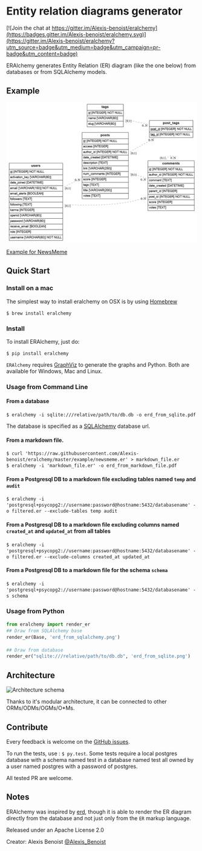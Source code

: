 # Entity relation diagrams generator

[![Join the chat at https://gitter.im/Alexis-benoist/eralchemy](https://badges.gitter.im/Alexis-benoist/eralchemy.svg)](https://gitter.im/Alexis-benoist/eralchemy?utm_source=badge&utm_medium=badge&utm_campaign=pr-badge&utm_content=badge)

ERAlchemy generates Entity Relation (ER) diagram (like the one below) from databases or from SQLAlchemy models.

## Example

![Example for a graph](https://raw.githubusercontent.com/Alexis-benoist/eralchemy/master/newsmeme.png?raw=true "Example for NewsMeme")

[Example for NewsMeme](https://bitbucket.org/danjac/newsmeme)

## Quick Start

### Install on a mac
The simplest way to install eralchemy on OSX is by using [Homebrew](http://brew.sh)

    $ brew install eralchemy

### Install
To install ERAlchemy, just do:

    $ pip install eralchemy

`ERAlchemy` requires [GraphViz](http://www.graphviz.org/Download.php) to generate the graphs and Python. Both are available for Windows, Mac and Linux.

### Usage from Command Line

#### From a database

    $ eralchemy -i sqlite:///relative/path/to/db.db -o erd_from_sqlite.pdf

The database is specified as a [SQLAlchemy](http://docs.sqlalchemy.org/en/rel_1_0/core/engines.html#database-urls)
database url.

#### From a markdown file.

    $ curl 'https://raw.githubusercontent.com/Alexis-benoist/eralchemy/master/example/newsmeme.er' > markdown_file.er
    $ eralchemy -i 'markdown_file.er' -o erd_from_markdown_file.pdf

#### From a Postgresql DB to a markdown file excluding tables named `temp` and `audit`

    $ eralchemy -i 'postgresql+psycopg2://username:password@hostname:5432/databasename' -o filtered.er --exclude-tables temp audit

#### From a Postgresql DB to a markdown file excluding columns named `created_at` and `updated_at` from all tables

    $ eralchemy -i 'postgresql+psycopg2://username:password@hostname:5432/databasename' -o filtered.er --exclude-columns created_at updated_at

#### From a Postgresql DB to a markdown file for the schema `schema`

    $ eralchemy -i 'postgresql+psycopg2://username:password@hostname:5432/databasename' -s schema

### Usage from Python
```python
from eralchemy import render_er
## Draw from SQLAlchemy base
render_er(Base, 'erd_from_sqlalchemy.png')

## Draw from database
render_er("sqlite:///relative/path/to/db.db", 'erd_from_sqlite.png')
```

## Architecture
![Architecture schema](https://raw.githubusercontent.com/Alexis-benoist/eralchemy/master/eralchemy_architecture.png?raw=true "Architecture schema")

Thanks to it's modular architecture, it can be connected to other ORMs/ODMs/OGMs/O*Ms.

## Contribute

Every feedback is welcome on the [GitHub issues](https://github.com/Alexis-benoist/eralchemy/issues).

To run the tests, use : `$ py.test`.
Some tests require a local postgres database with a schema named test in a database
named test all owned by a user named postgres with a password of postgres.

All tested PR are welcome.

## Notes

ERAlchemy was inspired by [erd](https://github.com/BurntSushi/erd), though it is able to render the ER diagram directly
from the database and not just only from the `ER` markup language.

Released under an Apache License 2.0

Creator: Alexis Benoist [@Alexis_Benoist](https://twitter.com/Alexis_Benoist)
